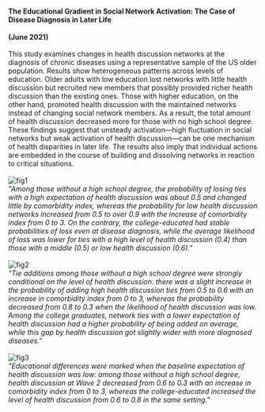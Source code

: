 #### The Educational Gradient in Social Network Activation: The Case of Disease Diagnosis in Later Life
**(June 2021)**
<br>
<br>
This study examines changes in health discussion networks at the diagnosis of chronic diseases using a representative sample of the US older population. Results show heterogeneous patterns across levels of education. Older adults with low education lost networks with little health discussion but recruited new members that possibly provided richer health discussion than the existing ones. Those with higher education, on the other hand, promoted health discussion with the maintained networks instead of changing social network members. As a result, the total amount of health discussion decreased more for those with no high school degree. These findings suggest that unsteady activation—high fluctuation in social networks but weak activation of health discussion—can be one mechanism of health disparities in later life. The results also imply that individual actions are embedded in the course of building and dissolving networks in reaction to critical situations.
<br>
<br>
![fig1](/assets/abstract/netact_fig1.svg)
<br>
_"Among those without a high school degree, the probability of losing ties with a high expectation of health discussion was about 0.5 and changed little by comorbidity index, whereas the probability for low health discussion networks increased from 0.5 to over 0.9 with the increase of comorbidity index from 0 to 3. On the contrary, the college-educated had stable probabilities of loss even at disease diagnosis, while the average likelihood of loss was lower for ties with a high level of health discussion (0.4) than those with a middle (0.5) or low health discussion (0.6)."_
<br>
<br>
![fig2](/assets/abstract/netact_fig2.svg)
<br>
_"Tie additions among those without a high school degree were strongly conditional on the level of health discussion: there was a slight increase in the probability of adding high health discussion ties from 0.5 to 0.6 with an increase in comorbidity index from 0 to 3, whereas the probability decreased from 0.8 to 0.3 when the likelihood of health discussion was low. Among the college graduates, network ties with a lower expectation of health discussion had a higher probability of being added on average, while this gap by health discussion got slightly wider with more diagnosed diseases."_
<br>
<br>
![fig3](/assets/abstract/netact_fig3.svg)
<br>
_"Educational differences were marked when the baseline expectation of health discussion was low: among those without a high school degree, health discussion at Wave 2 decreased from 0.6 to 0.3 with an increase in comorbidity index from 0 to 3, whereas the college-educated increased the level of health discussion from 0.6 to 0.8 in the same setting."_
